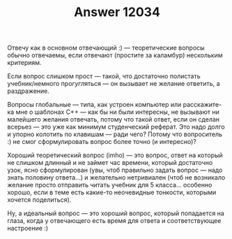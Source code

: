 ﻿---
title: "Answer 12034"
se.owner.user_id: 195342
se.owner.display_name: "Harry"
se.owner.link: "https://ru.meta.stackoverflow.com/users/195342/harry"
se.answer_id: 12034
se.question_id: 12030
se.post_type: answer
se.is_accepted: False
---
<p>Отвечу как в основном отвечающий :) — теоретические вопросы обычно отвечаемы, если отвечают (простите за каламбур) нескольким критериям.</p>
<p>Если вопрос слишком прост — такой, что достаточно полистать учебник/немного про<em>гугл</em>яться — он вызывает не желание ответить, а раздражение.</p>
<p>Вопросы глобальные — типа, как устроен компьютер или расскажите-ка мне о шаблонах С++ — как бы ни были интересны, не вызывают ни малейшего желания отвечать, потому что такой ответ, если он сделан всерьез — это уже как минимум студенческий реферат. Это надо долго и упорно колотить по клавишам — ради чего? Потому что вопроситель :) не смог сформулировать вопрос более точно (и интересно)?</p>
<p>Хороший теоретический вопрос (imho) — это вопрос, ответ на который не слишком длинный и не займет час времени, который достаточно узок, ясно сформулирован (увы, чтоб правильно задать вопрос — надо знать половину ответа...) и желательно нетривиален (чтоб не возникало желание просто отправить читать учебник для 5 класса... особенно хорошо, если в теме есть какие-то неочевидные тонкости, которыми хочется поделиться).</p>
<p>Ну, а идеальный вопрос — это хороший вопрос, который попадается на глаза, когда у отвечающего есть время для ответа и соответствующее настроение :)</p>
